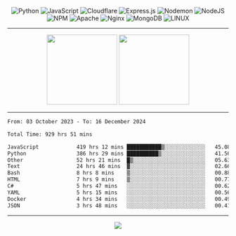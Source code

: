 <div align="center">
  
![Python](https://img.shields.io/badge/python-3670A0?style=for-the-badge&logo=python&logoColor=ffdd54) ![JavaScript](https://img.shields.io/badge/javascript-%23323330.svg?style=for-the-badge&logo=javascript&logoColor=%23F7DF1E) ![Cloudflare](https://img.shields.io/badge/Cloudflare-F38020?style=for-the-badge&logo=Cloudflare&logoColor=white) ![Express.js](https://img.shields.io/badge/express.js-%23404d59.svg?style=for-the-badge&logo=express&logoColor=%2361DAFB) ![Nodemon](https://img.shields.io/badge/NODEMON-%23323330.svg?style=for-the-badge&logo=nodemon&logoColor=%BBDEAD) ![NodeJS](https://img.shields.io/badge/node.js-6DA55F?style=for-the-badge&logo=node.js&logoColor=white) ![NPM](https://img.shields.io/badge/NPM-%23CB3837.svg?style=for-the-badge&logo=npm&logoColor=white) ![Apache](https://img.shields.io/badge/apache-%23D42029.svg?style=for-the-badge&logo=apache&logoColor=white) ![Nginx](https://img.shields.io/badge/nginx-%23009639.svg?style=for-the-badge&logo=nginx&logoColor=white) ![MongoDB](https://img.shields.io/badge/MongoDB-%234ea94b.svg?style=for-the-badge&logo=mongodb&logoColor=white) ![LINUX](https://img.shields.io/badge/Linux-FCC624?style=for-the-badge&logo=linux&logoColor=black)

---


<img src="https://github-readme-streak-stats.herokuapp.com/?user=anotherrandomonline&theme=react" height="160"/>
  
<img src="https://github-readme-stats.vercel.app/api?username=anotherrandomonline&show_icons=true&include_all_commits=true&theme=react" height="160"/>
</div>

---

<!--START_SECTION:waka-->

```txt
From: 03 October 2023 - To: 16 December 2024

Total Time: 929 hrs 51 mins

JavaScript            419 hrs 12 mins ███████████▒░░░░░░░░░░░░░   45.08 %
Python                386 hrs 29 mins ██████████▒░░░░░░░░░░░░░░   41.56 %
Other                 52 hrs 21 mins  █▒░░░░░░░░░░░░░░░░░░░░░░░   05.63 %
Text                  24 hrs 46 mins  ▓░░░░░░░░░░░░░░░░░░░░░░░░   02.66 %
Bash                  8 hrs 8 mins    ▒░░░░░░░░░░░░░░░░░░░░░░░░   00.88 %
HTML                  7 hrs 9 mins    ▒░░░░░░░░░░░░░░░░░░░░░░░░   00.77 %
C#                    5 hrs 47 mins   ░░░░░░░░░░░░░░░░░░░░░░░░░   00.62 %
YAML                  5 hrs 15 mins   ░░░░░░░░░░░░░░░░░░░░░░░░░   00.56 %
Docker                4 hrs 34 mins   ░░░░░░░░░░░░░░░░░░░░░░░░░   00.49 %
JSON                  3 hrs 48 mins   ░░░░░░░░░░░░░░░░░░░░░░░░░   00.41 %
```

<!--END_SECTION:waka-->

---

<div align="center">
  
![](https://github-profile-trophy.vercel.app/?username=anotherrandomonline&theme=darkhub&no-frame=true&no-bg=true&margin-w=4)

</div>
